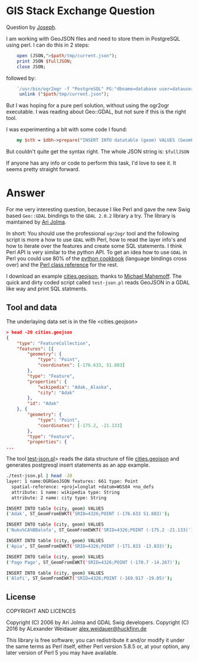 # GIS Stack Exchange Question

Question by [Joseph](https://gis.stackexchange.com/q/171279/26213).

I am working with GeoJSON files and need to store them in PostgreSQL using perl.  I can do this in 2 steps:

```perl
    open (JSON,">$path/tmp/current.json");
    print JSON $fullJSON;
    close JSON;
```
followed by:

```perl
    `/usr/bin/ogr2ogr -f "PostgreSQL" PG:"dbname=database user=datauser" "$path/tmp/current.json" -nln datatable -append`;
     unlink ("$path/tmp/current.json");
```

But I was hoping for a pure perl solution, without using the ogr2ogr executable.  I was reading about Geo::GDAL, but not sure if this is the right tool.

I was experimenting a bit with some code I found:

```perl
    my $sth = $dbh->prepare("INSERT INTO datatable (geom) VALUES (GeomFromEWKT('SRID=?;POINT(? ? ?)'));")
```

But couldn't quite get the syntax right.  The whole JSON string is:  `$fullJSON`

If anyone has any info or code to perform this task, I'd love to see it.  It seems pretty straight forward.


# Answer 

For me very interesting question, because I like Perl and gave the new
Swig based `Geo::GDAL` bindings to the `GDAL 2.0.2` library a try. The
library is maintained by [Ari Jolma][1].

In short: You should use the professional `ogr2ogr` tool and the
following script is more a how to use `GDAL` with Perl, how to read
the layer info's and how to iterate over the features and create some
SQL statements. I think Perl API is very similar to the python API.
To get an idea how to use `GDAL` in Perl you could use 80% of the
[python cookbook][2] (language bindings cross over) and the [Perl
class reference][3] for the rest.

I download an example [cities.geojson][4], thanks to [Michael
Mahemoff][5]. The quick and dirty coded script called `test-json.pl`
reads GeoJSON in a GDAL like way and print SQL statments.

## Tool and data

The underlaying data set is in the file <cities.geojson>

```json
> head -20 cities.geojson
{
	"type": "FeatureCollection",
	"features": [{
		"geometry": {
			"type": "Point",
			"coordinates": [-176.633, 51.883]
		},
		"type": "Feature",
		"properties": {
			"wikipedia": "Adak,_Alaska",
			"city": "Adak"
		},
		"id": "Adak"
	}, {
		"geometry": {
			"type": "Point",
			"coordinates": [-175.2, -21.133]
		},
		"type": "Feature",
		"properties": {
...
```

The tool [test-json.pl](./test-json.pl)> reads the data structure of
file [cities.geojson](cities.geojson]) and generates postgresql insert
statements as an app example.

```bash
./test-json.pl | head -20
layer: 1 name:OGRGeoJSON features: 661 type: Point
  spatial-reference: +proj=longlat +datum=WGS84 +no_defs 
  attribute: 1 name: wikipedia type: String
  attribute: 2 name: city type: String

INSERT INTO table (city, geom) VALUES
('Adak', ST_GeomFromEWKT('SRID=4326;POINT (-176.633 51.883)');

INSERT INTO table (city, geom) VALUES
('Nuku%CA%BBalofa', ST_GeomFromEWKT('SRID=4326;POINT (-175.2 -21.133)');

INSERT INTO table (city, geom) VALUES
('Apia', ST_GeomFromEWKT('SRID=4326;POINT (-171.833 -13.833)');

INSERT INTO table (city, geom) VALUES
('Pago Pago', ST_GeomFromEWKT('SRID=4326;POINT (-170.7 -14.267)');

INSERT INTO table (city, geom) VALUES
('Alofi', ST_GeomFromEWKT('SRID=4326;POINT (-169.917 -19.05)');
```

## License

COPYRIGHT AND LICENCES

Copyright (C) 2006 by Ari Jolma and GDAL Swig developers.
Copyright (C) 2016 by ALexander Weidauer <alex.weidauer@huckfinn.de>

This library is free software; you can redistribute it and/or modify
it under the same terms as Perl itself, either Perl version 5.8.5 or,
at your option, any later version of Perl 5 you may have available.

  [1]: https://github.com/ajolma
  [2]: https://pcjericks.github.io/py-gdalogr-cookbook/vector_layers.html
  [3]: https://arijolma.org/Geo-GDAL/2.4/
  [4]: https://raw.githubusercontent.com/mahemoff/geodata/master/cities.geojson
  [5]: https://github.com/mahemoff/geodata
